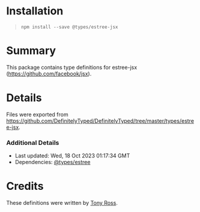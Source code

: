 # Installation
> `npm install --save @types/estree-jsx`

# Summary
This package contains type definitions for estree-jsx (https://github.com/facebook/jsx).

# Details
Files were exported from https://github.com/DefinitelyTyped/DefinitelyTyped/tree/master/types/estree-jsx.

### Additional Details
 * Last updated: Wed, 18 Oct 2023 01:17:34 GMT
 * Dependencies: [@types/estree](https://npmjs.com/package/@types/estree)

# Credits
These definitions were written by [Tony Ross](https://github.com/antross).
